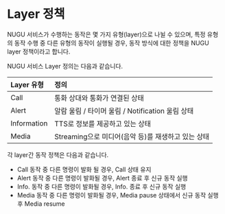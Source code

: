 # Layer 정책

NUGU 서비스가 수행하는 동작은 몇 가지 유형\(layer\)으로 나뉠 수 있으며, 특정 유형의 동작 수행 중 다른 유형의 동작이 실행될 경우, 동작 방식에 대한 정책을 NUGU layer 정책이라고 합니다.

NUGU 서비스 Layer 정의는 다음과 같습니다.

| Layer 유형 | 정의  |
| :--- | :--- |
| Call | 통화 상대와 통화가 연결된 상태 |
| Alert | 알람 울림 / 타이머 울림 / Notification 울림 상태  |
| Information | TTS로 정보를 제공하고 있는 상태 |
| Media | Streaming으로 미디어\(음악 등\)를 재생하고 있는 상태 |

각 layer간 동작 정책은 다음과 같습니다.

* Call 동작 중 다른 명령이 발화 될 경우, Call 상태 유지 
* Alert 동작 중 다른 명령이 발화될 경우, Alert 종료 후 신규 동작 실행 
* Info. 동작 중 다른 명령이 발화될 경우, Info. 종료 후 신규 동작 실행 
* Media 동작 중 다른 명령이 발화될 경우, Media pause 상태에서 신규 동작 실행 후 Media resume

